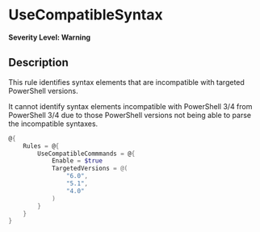 # UseCompatibleSyntax

**Severity Level: Warning**

## Description

This rule identifies syntax elements that are incompatible with targeted PowerShell versions.

It cannot identify syntax elements incompatible with PowerShell 3/4 from PowerShell 3/4
due to those PowerShell versions not being able to parse the incompatible syntaxes.

```PowerShell
@{
    Rules = @{
        UseCompatibleCommmands = @{
            Enable = $true
            TargetedVersions = @(
                "6.0",
                "5.1",
                "4.0"
            )
        }
    }
}
```